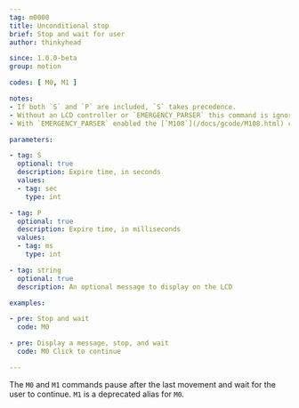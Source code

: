 ```yaml
---
tag: m0000
title: Unconditional stop
brief: Stop and wait for user
author: thinkyhead

since: 1.0.0-beta
group: motion

codes: [ M0, M1 ]

notes:
- If both `S` and `P` are included, `S` takes precedence.
- Without an LCD controller or `EMERGENCY_PARSER` this command is ignored.
- With `EMERGENCY_PARSER` enabled the [`M108`](/docs/gcode/M108.html) command can be used to continue.

parameters:

- tag: S
  optional: true
  description: Expire time, in seconds
  values:
  - tag: sec
    type: int

- tag: P
  optional: true
  description: Expire time, in milliseconds
  values:
  - tag: ms
    type: int

- tag: string
  optional: true
  description: An optional message to display on the LCD

examples:

- pre: Stop and wait
  code: M0

- pre: Display a message, stop, and wait
  code: M0 Click to continue

---
```


The `M0` and `M1` commands pause after the last movement and wait for the user to continue. `M1` is a deprecated alias for `M0`.
